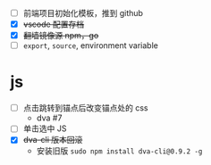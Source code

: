 - [ ] 前端项目初始化模板，推到 github
- [x] ~~vscode 配置存档~~
- [x] ~~翻墙镜像源 npm，go~~
- [ ] `export`, `source`, environment variable
# js
- [ ] 点击跳转到锚点后改变锚点处的 css
    - dva #7
- [ ] 单击选中 JS
- [x] ~~dva-cli 版本回滚~~
    - 安装旧版 `sudo npm install dva-cli@0.9.2 -g`